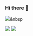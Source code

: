 ### Hi there 👋

<!--
**mangolee2/mangolee2** is a ✨ _special_ ✨ repository because its `README.md` (this file) appears on your GitHub profile.

Here are some ideas to get you started:

- 🔭 I’m currently working on ...
- 🌱 I’m currently learning ...
- 👯 I’m looking to collaborate on ...
- 🤔 I’m looking for help with ...
- 💬 Ask me about ...
- 📫 How to reach me: ...
- 😄 Pronouns: ...
- ⚡ Fun fact: ...
-->
  <img src="https://img.shields.io/badge/텍스트-색상코드?style=flat-square&logo=로고이름&logoColor=white"/></a>&nbsp 
    
<img src="https://img.shields.io/badge/python-007396?style=flat-square&logo=Java&logoColor=white"/></a>
<img src="https://img.shields.io/badge/java-007396?style=flat-square&logo=Java&logoColor=white"/></a>
